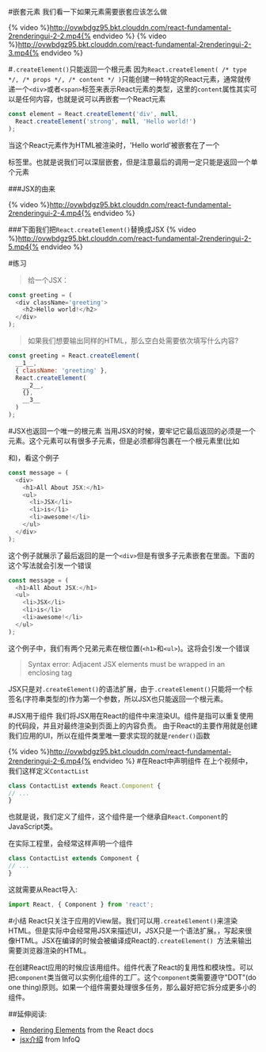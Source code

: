 #嵌套元素
我们看一下如果元素需要嵌套应该怎么做

{% video %}http://ovwbdgz95.bkt.clouddn.com/react-fundamental-2renderingui-2-2.mp4{% endvideo %}
{% video %}http://ovwbdgz95.bkt.clouddn.com/react-fundamental-2renderingui-2-3.mp4{% endvideo %}

#`.createElement()`只能返回一个根元素
因为`React.createElement( /* type */, /* props */, /* content */ )`只能创建一种特定的React元素，通常就传递一个`<div>`或者`<span>`标签来表示React元素的类型，这里的`content`属性其实可以是任何内容，也就是说可以再嵌套一个React元素
```js
const element = React.createElement('div', null,
  React.createElement('strong', null, 'Hello world!')
);
```
当这个React元素作为HTML被渲染时，'Hello world'被嵌套在了一个<div>标签里。也就是说我们可以深层嵌套，但是注意最后的调用一定只能是返回一个单个元素

###JSX的由来

{% video %}http://ovwbdgz95.bkt.clouddn.com/react-fundamental-2renderingui-2-4.mp4{% endvideo %}


###下面我们把`React.createElement()`替换成JSX
{% video %}http://ovwbdgz95.bkt.clouddn.com/react-fundamental-2renderingui-2-5.mp4{% endvideo %}

#练习
>给一个JSX：
```js
const greeting = (
  <div className='greeting'>
    <h2>Hello world!</h2>
  </div>
);
```

>如果我们想要输出同样的HTML，那么空白处需要依次填写什么内容?
```js
const greeting = React.createElement(
  __1__,
  { className: 'greeting' },
  React.createElement(
    __2__,
    {},
    __3__
  )
);
```

#JSX也返回一个唯一的根元素
当用JSX的时候，要牢记它最后返回的必须是一个元素。这个元素可以有很多子元素，但是必须都得包裹在一个根元素里(比如<div>和<span>)，看这个例子
```js
const message = (
  <div>
    <h1>All About JSX:</h1>
    <ul>
      <li>JSX</li>
      <li>is</li>
      <li>awesome!</li>
    </ul>
  </div>
);
```

这个例子就展示了最后返回的是一个`<div>`但是有很多子元素嵌套在里面。下面的这个写法就会引发一个错误
```js
const message = (
  <h1>All About JSX:</h1>
  <ul>
    <li>JSX</li>
    <li>is</li>
    <li>awesome!</li>
  </ul>
);
```
这个例子中，我们有两个兄弟元素在根位置(`<h1>`和`<ul>`)。这将会引发一个错误
>Syntax error: Adjacent JSX elements must be wrapped in an enclosing tag

JSX只是对`.createElement()`的语法扩展，由于`.createElement()`只能将一个标签名(字符串类型的)作为第一个参数，所以JSX也只能返回一个根元素。

#JSX用于组件
我们将JSX用在React的组件中来渲染UI。组件是指可以重复使用的代码段，并且对最终渲染到页面上的内容负责。
由于React的主要作用就是创建我们应用的UI，所以在组件类里唯一要求实现的就是`render()`函数

{% video %}http://ovwbdgz95.bkt.clouddn.com/react-fundamental-2renderingui-2-6.mp4{% endvideo %}
#在React中声明组件
在上个视频中，我们这样定义`ContactList`
```js
class ContactList extends React.Component {
// ...
}
```
也就是说，我们定义了组件，这个组件是一个继承自`React.Component`的JavaScript类。

在实际工程里，会经常这样声明一个组件
```js
class ContactList extends Component {
// ...
}
```
这就需要从React导入:
```js
import React, { Component } from 'react';
```

#小结
React只关注于应用的View层。我们可以用`.createElement()`来渲染HTML。但是实际中会经常用JSX来描述UI，JSX只是一个语法扩展。，写起来很像HTML。JSX在编译的时候会被编译成React的`.createElement() `方法来输出需要浏览器渲染的HTML。

在创建React应用的时候应该用组件。组件代表了React的复用性和模块性。可以把`component`类当做可以实例化组件的工厂。这个`component`类需要遵守"DOT"(do one thing)原则。如果一个组件需要处理很多任务，那么最好把它拆分成更多小的组件。

##延伸阅读:
- [Rendering Elements](https://facebook.github.io/react/docs/rendering-elements.html) from the React docs
- [jsx介绍](http://www.infoq.com/cn/articles/react-jsx-and-component) from InfoQ


